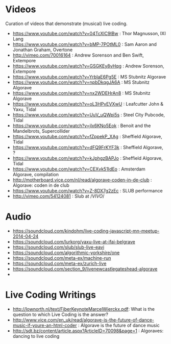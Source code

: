 Videos
==================

Curation of videos that demonstrate (musical) live coding.

- https://www.youtube.com/watch?v=04TcXlC9IBw : Thor Magnusson, IXI Lang
- https://www.youtube.com/watch?v=bMP-7POtML0 : Sam Aaron and Jonathan Graham, Overtone
- http://vimeo.com/70016164 : Andrew Sorenson and Ben Swift, Extempore
- https://www.youtube.com/watch?v=GSGKEy8vHqg : Andrew Sorenson, Extempore
- https://www.youtube.com/watch?v=YrbIaE6Pg5E : MS Stubnitz Algorave
- https://www.youtube.com/watch?v=npbDkqgJA6A : MS Stubnitz Algorave
- https://www.youtube.com/watch?v=nx2WDEHrAn8 : MS Stubnitz Algorave
- https://www.youtube.com/watch?v=oL3HPvEVXwU : Leafcutter John & Yaxu, Tidal
- https://www.youtube.com/watch?v=UuV_uQWpi5s : Steel City Pubcode, Tidal
- https://www.youtube.com/watch?v=jlx6KNo5Eok : Benoit and the Mandelbrots, Supercollider
- https://www.youtube.com/watch?v=fZppekP_XAg : Sheffield Algorave, Tidal
- https://www.youtube.com/watch?v=dFQ9FrKYF3k : Sheffield Algorave, ?
- https://www.youtube.com/watch?v=kJphgzBAPJo : Sheffield Algorave, Tidal
- https://www.youtube.com/watch?v=CEXvk51IdEo : Amsterdam Algorave, compilation
- http://motherboard.vice.com/nl/read/algorave-coden-in-de-club : Algorave: coden in de club
- https://www.youtube.com/watch?v=Z-8DX7g2zEc : SLUB performance
- http://vimeo.com/54124081 : Slub at /*VIVO*/

Audio
=====

- https://soundcloud.com/kindohm/live-coding-javascript-mn-meetup-2014-04-24
- https://soundcloud.com/lurkorg/yaxu-live-at-ifai-belgrave
- https://soundcloud.com/slub/slub-live-eavi
- https://soundcloud.com/algorithmic-yorkshire/one
- https://soundcloud.com/meta-ex/machine-run
- https://soundcloud.com/meta-ex/zurich-live
- https://soundcloud.com/section_9/livenewcastlegateshead-algorave
- 



Live Coding Writings
====================

- http://lownorth.nl/text/FiberKeynoteMarcelWierckx.pdf: What is the question to which Live Coding is the answer?
- http://www.vice.com/en_uk/read/algorave-is-the-future-of-dance-music-if-youre-an-html-coder : Algorave is the future of dance music
- http://sdt.bz/content/article.aspx?ArticleID=70098&page=1 : Algoraves: dancing to live coding
